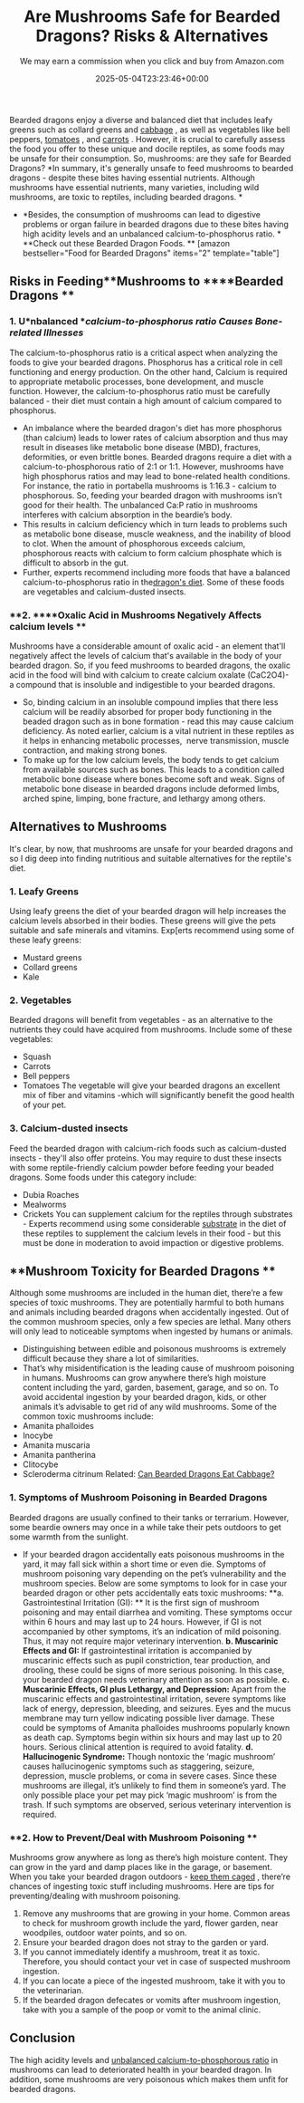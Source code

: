 ﻿---
author: We may earn a commission when you click and buy from Amazon.com
layout: post
title: Are Mushrooms Safe for Bearded Dragons? Risks & Alternatives
date: '2025-05-04T23:23:46+00:00'
categories:
- Guide
- Lizard
tags: []
slug: /can-bearded-dragons-eat-mushrooms/
lastmod: 2025-05-07T12:21:26+03:00
---

Bearded dragons enjoy a diverse and balanced diet that includes leafy greens such as collard greens and
[cabbage](https://pestpolicy.com/can-bearded-dragons-eat-cabbage/)
, as well as vegetables like bell peppers,
[tomatoes](https://pestpolicy.com/can-bearded-dragons-eat-tomatoes/)
, and
[carrots](https://pestpolicy.com/can-bearded-dragons-eat-carrots/)
.
However, it is crucial to carefully assess the food you offer to these unique and docile reptiles, as some foods may be unsafe for their consumption.
So, mushrooms: are they safe for Bearded Dragons?
*In summary, it's generally unsafe to feed mushrooms to bearded dragons - despite these bites having essential nutrients. Although mushrooms have essential nutrients, many varieties, including wild mushrooms, are toxic to reptiles, including bearded dragons. *
- *Besides, the consumption of mushrooms can lead to digestive problems or organ failure in bearded dragons due to these bites having high acidity levels and an unbalanced calcium-to-phosphorus ratio. *
**Check out these Bearded Dragon Foods. **
[amazon bestseller="Food for Bearded Dragons" items="2" template="table"]
## Risks in Feeding**Mushrooms to ****Bearded Dragons **
### **1. U***nbalanced **calcium-to-phosphorus ratio Causes Bone-related Illnesses*
The calcium-to-phosphorus ratio is a critical aspect when analyzing the foods to give your bearded dragons. Phosphorus has a critical role in cell functioning and energy production. On the other hand, Calcium is required to appropriate metabolic processes, bone development, and muscle function.
However, the calcium-to-phosphorus ratio must be carefully balanced - their diet must contain a high amount of calcium compared to phosphorus.
- An imbalance where the bearded dragon's diet has more phosphorus (than calcium) leads to lower rates of calcium absorption and thus may result in diseases like metabolic bone disease (MBD), fractures, deformities, or even brittle bones.
Bearded dragons require a diet with a calcium-to-phosphorous ratio of 2:1 or 1:1. However, mushrooms have high phosphorus ratios and may lead to bone-related health conditions. For instance, the ratio in portabella mushrooms is 1:16.3 - calcium to phosphorous.
So, feeding your bearded dragon with mushrooms isn’t good for their health. The unbalanced Ca:P ratio in mushrooms interferes with calcium absorption in the beardie’s body.
- This results in calcium deficiency which in turn leads to problems such as metabolic bone disease, muscle weakness, and the inability of blood to clot.
When the amount of phosphorous exceeds calcium, phosphorous reacts with calcium to form calcium phosphate which is difficult to absorb in the gut.
- Further, experts recommend including more foods that have a balanced calcium-to-phosphorus ratio in the[dragon's diet](https://pestpolicy.com/what-do-bearded-dragons-eat/). Some of these foods are vegetables and calcium-dusted insects.
### **2. ****Oxalic Acid in Mushrooms Negatively Affects calcium levels **
Mushrooms have a considerable amount of oxalic acid - an element that'll negatively affect the levels of calcium that's available in the body of your bearded dragon.
So, if you feed mushrooms to bearded dragons, the oxalic acid in the food will bind with calcium to create calcium oxalate (CaC2O4)- a compound that is insoluble and indigestible to your bearded dragons.
- So, binding calcium in an insoluble compound implies that there less calcium will be readily absorbed for proper body functioning in the beaded dragon such as in bone formation - read this may cause calcium deficiency.
As noted earlier, calcium is a vital nutrient in these reptiles as it helps in enhancing metabolic processes,  nerve transmission, muscle contraction, and making strong bones.
- To make up for the low calcium levels, the body tends to get calcium from available sources such as bones. This leads to a condition called metabolic bone disease where bones become soft and weak.
Signs of metabolic bone disease in bearded dragons include deformed limbs, arched spine, limping, bone fracture, and lethargy among others.
## Alternatives to Mushrooms
It's clear, by now, that mushrooms are unsafe for your bearded dragons and so I dig deep into finding nutritious and suitable alternatives for the reptile's diet.
### 1. Leafy Greens
Using leafy greens the diet of your bearded dragon will help increases the calcium levels absorbed in their bodies.
These greens will give the pets suitable and safe minerals and vitamins. Exp[erts recommend using some of these leafy greens:
- Mustard greens
- Collard greens
- Kale
### 2. Vegetables
Bearded dragons will benefit from vegetables - as an alternative to the nutrients they could have acquired from mushrooms.
Include some of these vegetables:
- Squash
- Carrots
- Bell peppers
- Tomatoes
The vegetable will give your bearded dragons an excellent mix of fiber and vitamins -which will significantly benefit the good health of your pet.
### 3. Calcium-dusted insects
Feed the bearded dragon with calcium-rich foods such as calcium-dusted insects - they'll also offer proteins. You may require to dust these insects with some reptile-friendly calcium powder before feeding your beaded dragons.
Some foods under this category include:
- Dubia Roaches
- Mealworms
- Crickets
You can supplement calcium for the reptiles through substrates - Experts recommend using some considerable
[substrate](https://pestpolicy.com/best-substrate-for-bearded-dragons/)
in the diet of these reptiles to supplement the calcium levels in their food - but this must be done in moderation to avoid impaction or digestive problems.
## **Mushroom Toxicity for Bearded Dragons **
Although some mushrooms are included in the human diet, there’re a few species of toxic mushrooms. They are potentially harmful to both humans and animals including bearded dragons when accidentally ingested.
Out of the common mushroom species, only a few species are lethal. Many others will only lead to noticeable symptoms when ingested by humans or animals.
- Distinguishing between edible and poisonous mushrooms is extremely difficult because they share a lot of similarities.
- That’s why misidentification is the leading cause of mushroom poisoning in humans.
Mushrooms can grow anywhere there’s high moisture content including the yard, garden, basement, garage, and so on. To avoid accidental ingestion by your bearded dragon, kids, or other animals it’s advisable to get rid of any wild mushrooms.
Some of the common toxic mushrooms include:
- Amanita phalloides
- Inocybe
- Amanita muscaria
- Amanita pantherina
- Clitocybe
- Scleroderma citrinum
Related:
[Can Bearded Dragons Eat Cabbage?](https://pestpolicy.com/can-bearded-dragons-eat-cabbage/)
### **1. Symptoms of Mushroom Poisoning in Bearded Dragons**
Bearded dragons are usually confined to their tanks or terrarium. However, some beardie owners may once in a while take their pets outdoors to get some warmth from the sunlight.
- If your bearded dragon accidentally eats poisonous mushrooms in the yard, it may fall sick within a short time or even die.
Symptoms of mushroom poisoning vary depending on the pet’s vulnerability and the mushroom species. Below are some symptoms to look for in case your bearded dragon or other pets accidentally eats toxic mushrooms:
**a. Gastrointestinal Irritation (GI): **
It is the first sign of mushroom poisoning and may entail diarrhea and vomiting. These symptoms occur within 6 hours and may last up to 24 hours. However, if GI is not accompanied by other symptoms, it’s an indication of mild poisoning. Thus, it may not require major veterinary intervention.
**b. Muscarinic Effects and GI:**
If gastrointestinal irritation is accompanied by muscarinic effects such as pupil constriction, tear production, and drooling, these could be signs of more serious poisoning. In this case, your bearded dragon needs veterinary attention as soon as possible.
**c. Muscarinic Effects, GI plus Lethargy, and Depression:**
Apart from the muscarinic effects and gastrointestinal irritation, severe symptoms like lack of energy, depression, bleeding, and seizures. Eyes and the mucus membrane may turn yellow indicating possible liver damage.
These could be symptoms of Amanita phalloides mushrooms popularly known as death cap. Symptoms begin within six hours and may last up to 20 hours. Serious clinical attention is required to avoid fatality.
**d. Hallucinogenic Syndrome:**
Though nontoxic the ‘magic mushroom’ causes hallucinogenic symptoms such as staggering, seizure, depression, muscle problems, or coma in severe cases. Since these mushrooms are illegal, it’s unlikely to find them in someone’s yard.
The only possible place your pet may pick ‘magic mushroom’ is from the trash. If such symptoms are observed, serious veterinary intervention is required.
### **2. How to Prevent/Deal with Mushroom Poisoning **
Mushrooms grow anywhere as long as there’s high moisture content. They can grow in the yard and damp places like in the garage, or basement.
When you take your bearded dragon outdoors -
[keep them caged](https://pestpolicy.com/best-cages-for-bearded-dragons/)
, there’re chances of ingesting toxic stuff including mushrooms. Here are tips for preventing/dealing with mushroom poisoning.
1. Remove any mushrooms that are growing in your home. Common areas to check for mushroom growth include the yard, flower garden, near woodpiles, outdoor water points, and so on.
2. Ensure your bearded dragon does not stray to the garden or yard.
3. If you cannot immediately identify a mushroom, treat it as toxic. Therefore, you should contact your vet in case of suspected mushroom ingestion.
4. If you can locate a piece of the ingested mushroom, take it with you to the veterinarian.
5. If the bearded dragon defecates or vomits after mushroom ingestion, take with you a sample of the poop or vomit to the animal clinic.
## **Conclusion**
The high acidity levels and
[unbalanced calcium-to-phosphorous ratio](https://www.canr.msu.edu/news/which_pet_is_right_for_me)
in mushrooms can lead to deteriorated health in your bearded dragon. In addition, some mushrooms are very poisonous which makes them unfit for bearded dragons.
